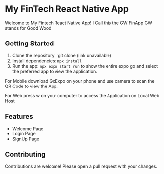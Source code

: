 # My FinTech React Native App

Welcome to My Fintech React Native App!
I Call this the GW FinApp 
GW stands for Good Wood 

## Getting Started

1. Clone the repository: `git clone (link unavailable)
2. Install dependencies: `npx install`
3. Run the app: `npx expo start run` to show the entire expo go and select the preferred app to view the application.

For Mobile download GoExpo on your phone and use camera to scan the QR Code to view the App.

For Web press w on your computer to access the Application on Local Web Host

## Features

* Welcome Page
* Login Page
* SignUp Page 

## Contributing

Contributions are welcome! Please open a pull request with your changes.

